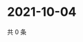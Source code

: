 # 2021-10-04

共 0 条

<!-- BEGIN -->
<!-- 最后更新时间 Mon Oct 04 2021 22:17:56 GMT+0800 (China Standard Time) -->

<!-- END -->

